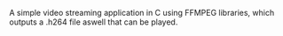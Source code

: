 A simple video streaming application in C using FFMPEG libraries, which outputs a .h264 file aswell that can be played.
